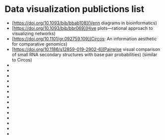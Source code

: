 # Data visualization publictions list
- [https://doi.org/10.1093/bib/bbab108](Venn diagrams in bioinformatics)
- [https://doi.org/10.1093/bib/bbr069](Hive plots—rational approach to visualizing networks)
- [https://doi.org/10.1101/gr.092759.109](Circos: An information aesthetic for comparative genomics)
- [https://doi.org/10.1186/s12859-019-2902-6](Pairwise visual comparison of small RNA secondary structures with base pair probabilities) (similar to Circos)
- []()
- []()
- []()
- []()
- []()
- []()
- []()
- []()
- []()
- []()
- []()
- []()
- []()
- []()
